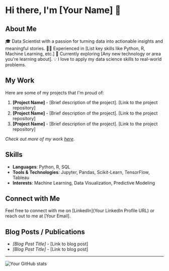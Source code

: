 # Hi there, I'm [Your Name] 👋

## About Me

🎓 Data Scientist with a passion for turning data into actionable insights and meaningful stories.
👨‍💻 Experienced in [List key skills like Python, R, Machine Learning, etc.]
🌱 Currently exploring [Any new technology or area you're learning about].
💡 I love to apply my data science skills to real-world problems.

## My Work

Here are some of my projects that I'm proud of:

1. **[Project Name]** - [Brief description of the project]. [Link to the project repository]
2. **[Project Name]** - [Brief description of the project]. [Link to the project repository]
3. **[Project Name]** - [Brief description of the project]. [Link to the project repository]

*Check out more of my work [here](https://github.com/guimCC?tab=repositories).*

## Skills

- **Languages**: Python, R, SQL
- **Tools & Technologies**: Jupyter, Pandas, Scikit-Learn, TensorFlow, Tableau
- **Interests**: Machine Learning, Data Visualization, Predictive Modeling

## Connect with Me

Feel free to connect with me on [LinkedIn](Your LinkedIn Profile URL) or reach out to me at [Your Email].

## Blog Posts / Publications

- *[Blog Post Title]* - [Link to blog post]
- *[Blog Post Title]* - [Link to blog post]

---

![Your GitHub stats](https://github-readme-stats.vercel.app/api?username=guimCC&show_icons=true)

